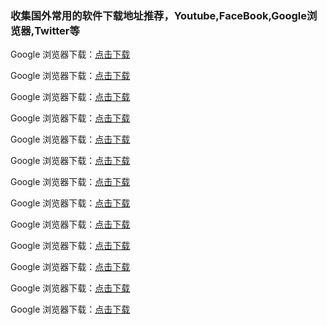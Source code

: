 
### 收集国外常用的软件下载地址推荐，Youtube,FaceBook,Google浏览器,Twitter等 <br/>

Google 浏览器下载：[点击下载](###)<br/>

Google 浏览器下载：[点击下载](###)<br/>

Google 浏览器下载：[点击下载](###)<br/>

Google 浏览器下载：[点击下载](###)<br/>

Google 浏览器下载：[点击下载](###)<br/>

Google 浏览器下载：[点击下载](###)<br/>

Google 浏览器下载：[点击下载](###)<br/>

Google 浏览器下载：[点击下载](###)<br/>

Google 浏览器下载：[点击下载](###)<br/>

Google 浏览器下载：[点击下载](###)<br/>

Google 浏览器下载：[点击下载](###)<br/>

Google 浏览器下载：[点击下载](###)<br/>

Google 浏览器下载：[点击下载](###)<br/>

